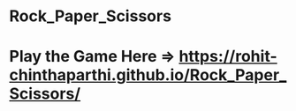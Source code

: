 # Rock_Paper_Scissors
# Play the Game Here => https://rohit-chinthaparthi.github.io/Rock_Paper_Scissors/
